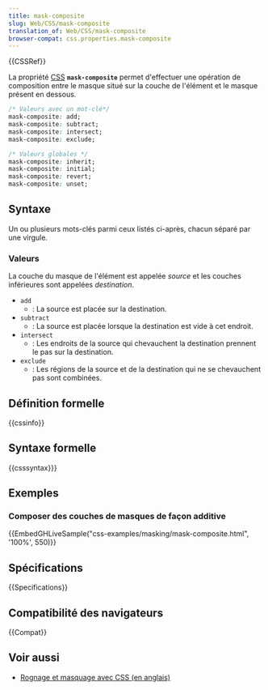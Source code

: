 ```yaml
---
title: mask-composite
slug: Web/CSS/mask-composite
translation_of: Web/CSS/mask-composite
browser-compat: css.properties.mask-composite
---
```

{{CSSRef}}

La propriété [CSS](/fr/docs/Web/CSS) **`mask-composite`** permet d'effectuer une opération de composition entre le masque situé sur la couche de l'élément et le masque présent en dessous.

```css
/* Valeurs avec un mot-clé*/
mask-composite: add;
mask-composite: subtract;
mask-composite: intersect;
mask-composite: exclude;

/* Valeurs globales */
mask-composite: inherit;
mask-composite: initial;
mask-composite: revert;
mask-composite: unset;
```

## Syntaxe

Un ou plusieurs mots-clés parmi ceux listés ci-après, chacun séparé par une virgule.

### Valeurs

La couche du masque de l'élément est appelée _source_ et les couches inférieures sont appelées _destination_.

- `add`
  - : La source est placée sur la destination.
- `subtract`
  - : La source est placée lorsque la destination est vide à cet endroit.
- `intersect`
  - : Les endroits de la source qui chevauchent la destination prennent le pas sur la destination.
- `exclude`
  - : Les régions de la source et de la destination qui ne se chevauchent pas sont combinées.

## Définition formelle

{{cssinfo}}

## Syntaxe formelle

{{csssyntax}}}

## Exemples

### Composer des couches de masques de façon additive

{{EmbedGHLiveSample("css-examples/masking/mask-composite.html", '100%', 550)}}

## Spécifications

{{Specifications}}

## Compatibilité des navigateurs

{{Compat}}

## Voir aussi

- [Rognage et masquage avec CSS (en anglais)](https://css-tricks.com/clipping-masking-css/)
